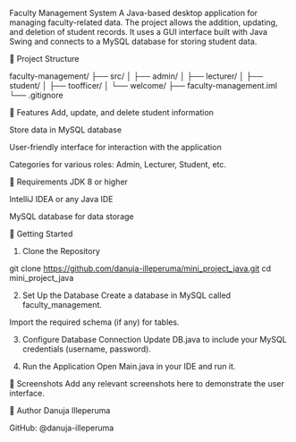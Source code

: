 Faculty Management System
A Java-based desktop application for managing faculty-related data. The project allows the addition, updating, and deletion of student records. It uses a GUI interface built with Java Swing and connects to a MySQL database for storing student data.

📁 Project Structure

faculty-management/
├── src/
│   ├── admin/
│   ├── lecturer/
│   ├── student/
│   ├── toofficer/
│   └── welcome/
├── faculty-management.iml
└── .gitignore

🚀 Features
Add, update, and delete student information

Store data in MySQL database

User-friendly interface for interaction with the application

Categories for various roles: Admin, Lecturer, Student, etc.

🔧 Requirements
JDK 8 or higher

IntelliJ IDEA or any Java IDE

MySQL database for data storage

🏁 Getting Started
1. Clone the Repository

git clone https://github.com/danuja-illeperuma/mini_project_java.git
cd mini_project_java


2. Set Up the Database
Create a database in MySQL called faculty_management.

Import the required schema (if any) for tables.

3. Configure Database Connection
Update DB.java to include your MySQL credentials (username, password).

4. Run the Application
Open Main.java in your IDE and run it.

📸 Screenshots
Add any relevant screenshots here to demonstrate the user interface.

👤 Author
Danuja Illeperuma

GitHub: @danuja-illeperuma

